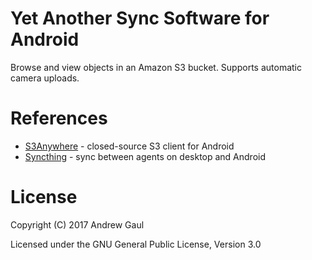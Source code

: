 # Yet Another Sync Software for Android

Browse and view objects in an Amazon S3 bucket.  Supports automatic camera uploads.

# References

* [S3Anywhere](http://www.lysesoft.com/products/s3anywhere/) - closed-source S3 client for Android
* [Syncthing](https://syncthing.net/) - sync between agents on desktop and Android

# License

Copyright (C) 2017 Andrew Gaul

Licensed under the GNU General Public License, Version 3.0
